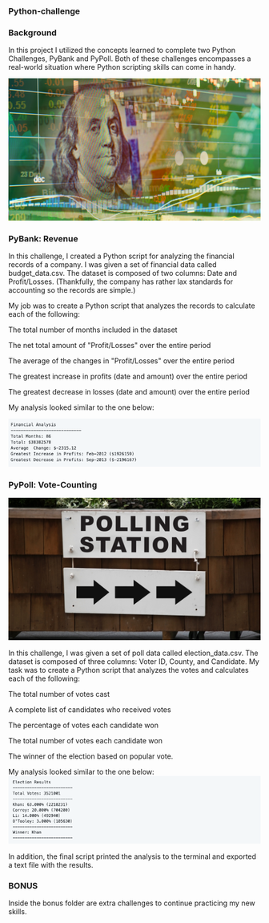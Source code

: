 ### Python-challenge

### Background
In this project I utilized the concepts learned to complete two Python Challenges, PyBank and PyPoll. Both of these challenges encompasses a real-world situation where Python scripting skills can come in handy.

![](Images/revenue-per-lead.png)

### PyBank: Revenue

In this challenge, I created a Python script for analyzing the financial records of a company. I was given a set of financial data called budget_data.csv. The dataset is composed of two columns: Date and Profit/Losses. (Thankfully, the company has rather lax standards for accounting so the records are simple.)

My job was to create a Python script that analyzes the records to calculate each of the following:

The total number of months included in the dataset

The net total amount of "Profit/Losses" over the entire period

The average of the changes in "Profit/Losses" over the entire period

The greatest increase in profits (date and amount) over the entire period

The greatest decrease in losses (date and amount) over the entire period

My analysis looked similar to the one below:

![](Images/Financial%20Analysis.png)

### PyPoll: Vote-Counting
![](Images/Vote_counting.png)

In this challenge, I was given a set of poll data called election_data.csv. The dataset is composed of three columns: Voter ID, County, and Candidate. My task was to create a Python script that analyzes the votes and calculates each of the following:

The total number of votes cast

A complete list of candidates who received votes

The percentage of votes each candidate won

The total number of votes each candidate won

The winner of the election based on popular vote.

My analysis looked similar to the one below:
![](Images/Election%20Result.png)

In addition, the final script printed the analysis to the terminal and exported a text file with the results.

### BONUS
Inside the bonus folder are extra challenges to continue practicing my new skills.
